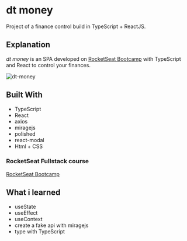# dt money
Project of a finance control build in TypeScript + ReactJS.

## Explanation
*dt money* is an SPA developed on [RocketSeat Bootcamp](https://www.rocketseat.com.br/) with TypeScript and React to control your finances. 

![dt-money](https://user-images.githubusercontent.com/23657514/160163226-db5ba31c-ab1f-4c23-8040-b24217e4a8d4.png)

## Built With
- TypeScript
- React
- axios
- miragejs
- polished
- react-modal
- Html + CSS

### RocketSeat Fullstack course
[RocketSeat Bootcamp](https://www.rocketseat.com.br/)

## What i learned
- useState
- useEffect
- useContext
- create a fake api with miragejs
- type with TypeScript
